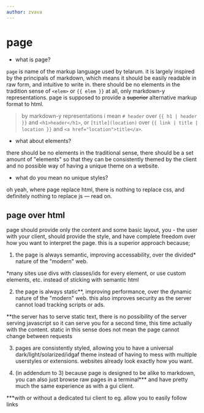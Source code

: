 ```yaml
---
author: zvava
---
```


# page

- what is page?

`page` is name of the markup language used by telarum. it is largely inspired by the principals of markdown, which means it should be easily readable in raw form, and intuitive to write in. there should be no elements in the tradition sense of `<elem>` or `{{ elem }}` at all, only markdown-y representations. page is supposed to provide a ~~superior~~ alternative markup format to html.

> by markdown-y representations i mean `# header` over `{{ h1 | header }}` and `<h1>header</h1>`, or `[title](location)` over `{{ link | title | location }}` and `<a href="location">title</a>`.

- what about elements?

there should be no elements in the traditional sense, there should be a set amount of "elements" so that they can be consistently themed by the client and no possible way of having a unique theme on a website.

- what do you mean no unique styles?

oh yeah, where page replace html, there is nothing to replace css, and definitely nothing to replace js &mdash; read on.

## page over html

page should provide only the content and some basic layout, you - the user with your client, should provide the style, and have complete freedom over how you want to interpret the page. this is a superior approach because;

1. the page is always semantic, improving accessability, over the divided* nature of the "modern" web.

*many sites use divs with classes/ids for every element, or use custom elements, etc. instead of sticking with semantic html

2. the page is always static**, improving performance, over the dynamic nature of the "modern" web. this also improves security as the server cannot load tracking scripts or ads.

**the server has to serve static text, there is no possibility of the server serving javascript so it can serve you for a second time, this time actually with the content. static in this sense does not mean the page cannot change between requests

3. pages are consistently styled, allowing you to have a universal dark/light/solarized/idgaf theme instead of having to mess with multiple userstyles or extensions. websites already look exactly how you want.

4. (in addendum to 3) because page is designed to be alike to markdown, you can also just browse raw pages in a terminal*** and have pretty much the same experience as with a gui client.

***with or without a dedicated tui client to eg. allow you to easily follow links
